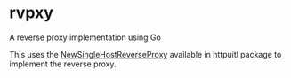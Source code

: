 # rvpxy
A reverse proxy implementation using Go

This uses the [NewSingleHostReverseProxy](https://golang.org/pkg/net/http/httputil/#NewSingleHostReverseProxy) available in httpuitl package to implement the reverse proxy. 
